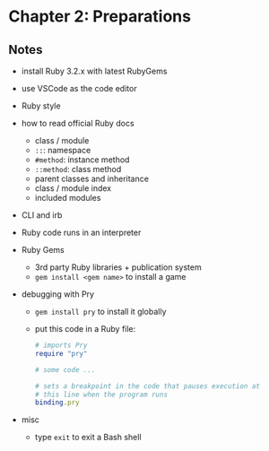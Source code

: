 # Chapter 2: Preparations

## Notes

- install Ruby 3.2.x with latest RubyGems
- use VSCode as the code editor
- Ruby style
- how to read official Ruby docs
  - class / module
  - `::`: namespace
  - `#method`: instance method
  - `::method`: class method
  - parent classes and inheritance
  - class / module index
  - included modules
- CLI and irb
- Ruby code runs in an interpreter
- Ruby Gems
  - 3rd party Ruby libraries + publication system
  - `gem install <gem name>` to install a game
- debugging with Pry

  - `gem install pry` to install it globally
  - put this code in a Ruby file:

    ```ruby
    # imports Pry
    require "pry"

    # some code ...

    # sets a breakpoint in the code that pauses execution at
    # this line when the program runs
    binding.pry
    ```

- misc
  - type `exit` to exit a Bash shell
